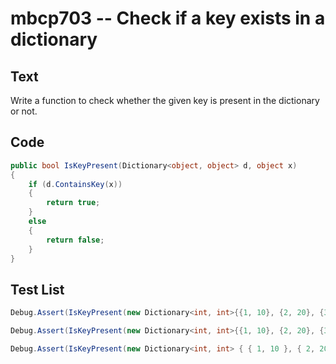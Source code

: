 # mbcp703 -- Check if a key exists in a dictionary

## Text

Write a function to check whether the given key is present in the dictionary or not.

## Code

```csharp
public bool IsKeyPresent(Dictionary<object, object> d, object x)
{
    if (d.ContainsKey(x))
    {
        return true;
    }
    else
    {
        return false;
    }
}
```

## Test List

```csharp
Debug.Assert(IsKeyPresent(new Dictionary<int, int>{{1, 10}, {2, 20}, {3, 30}, {4, 40}, {5, 50}, {6, 60}}, 5) == true);
```

```csharp
Debug.Assert(IsKeyPresent(new Dictionary<int, int>{{1, 10}, {2, 20}, {3, 30}, {4, 40}, {5, 50}, {6, 60}}, 6) == true);
```

```csharp
Debug.Assert(IsKeyPresent(new Dictionary<int, int> { { 1, 10 }, { 2, 20 }, { 3, 30 }, { 4, 40 }, { 5, 50 }, { 6, 60 } }, 10) == false);
```
